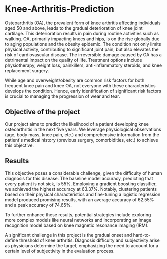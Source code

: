 # Knee-Arthritis-Prediction
Osteoarthritis (OA), the prevalent form of knee arthritis affecting individuals aged 50 and above, leads to the gradual deterioration of knee joint cartilage. This deterioration results in pain during routine activities such as walking. OA, primarily impacting knees and hips, is on the rise globally due to aging populations and the obesity epidemic. The condition not only limits physical activity, contributing to significant joint pain, but also elevates the risk of cardiovascular disease. The irreversible damage caused by OA has a detrimental impact on the quality of life. Treatment options include physiotherapy, weight loss, painkillers, anti-inflammatory steroids, and knee replacement surgery.

While age and overweight/obesity are common risk factors for both frequent knee pain and knee OA, not everyone with these characteristics develops the condition. Hence, early identification of significant risk factors is crucial to managing the progression of wear and tear.

## Objective of the project
Our project aims to predict the likelihood of a patient developing knee osteoarthritis in the next five years. We leverage physiological observations (age, body mass, knee pain, etc.) and comprehensive information from the patient's medical history (previous surgery, comorbidities, etc.) to achieve this objective.

## Results 
This objective poses a considerable challenge, given the difficulty of human diagnosis for this disease. The baseline model accuracy, predicting that every patient is not sick, is 55%. Employing a gradient boosting classifier, we achieved the highest accuracy at 63.37%. Notably, clustering patients based on their physical characteristics and fine-tuning a logistic regression model produced promising results, with an average accuracy of 62.55% and a peak accuracy of 74.65%.

To further enhance these results, potential strategies include exploring more complex models like neural networks and incorporating an image recognition model based on knee magnetic resonance imaging (IRM).

A significant challenge in this project is the gradual onset and hard-to-define threshold of knee arthritis. Diagnosis difficulty and subjectivity arise as physicians determine the target, emphasizing the need to account for a certain level of subjectivity in the evaluation process.
